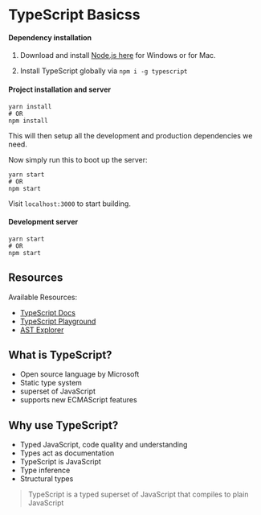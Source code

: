 # TypeScript Basicss

#### Dependency installation

1. Download and install [Node.js here](https://nodejs.org/en/download/) for
   Windows or for Mac.

2. Install TypeScript globally via `npm i -g typescript`

#### Project installation and server

```
yarn install
# OR
npm install
```

This will then setup all the development and production dependencies we need.

Now simply run this to boot up the server:

```
yarn start
# OR
npm start
```

Visit `localhost:3000` to start building.

#### Development server

```
yarn start
# OR
npm start
```

## Resources

Available Resources:

* [TypeScript Docs](https://www.typescriptlang.org)
* [TypeScript Playground](https://www.typescriptlang.org/play)
* [AST Explorer](https://astexplorer.net)

## What is TypeScript?

* Open source language by Microsoft
* Static type system
* superset of JavaScript
* supports new ECMAScript features

## Why use TypeScript?

* Typed JavaScript, code quality and understanding
* Types act as documentation
* TypeScript is JavaScript
* Type inference
* Structural types

> TypeScript is a typed superset of JavaScript that compiles to plain JavaScript

